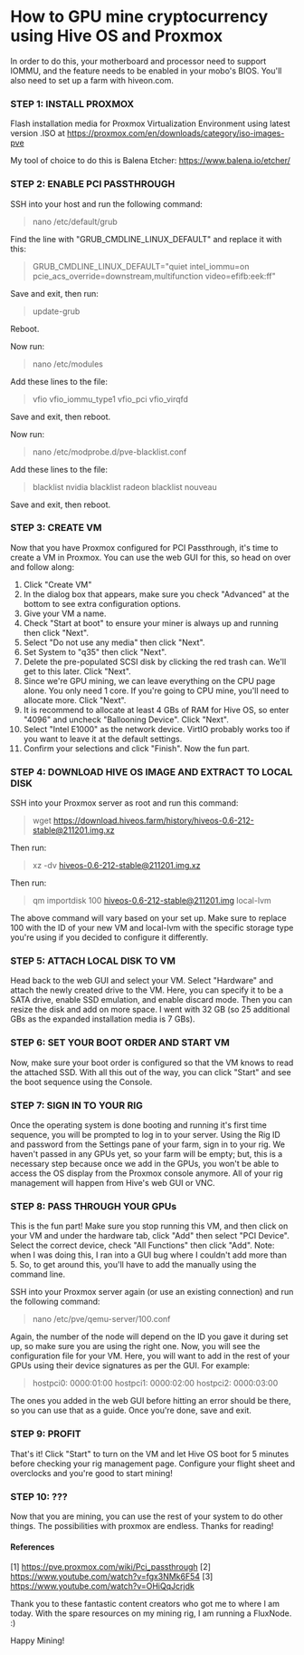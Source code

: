 # How to GPU mine cryptocurrency using Hive OS and Proxmox
In order to do this, your motherboard and processor need to support IOMMU, and the feature needs to be enabled in your mobo's BIOS. You'll also need to set up a farm with hiveon.com.

### STEP 1: INSTALL PROXMOX
Flash installation media for Proxmox Virtualization Environment using latest version .ISO at https://proxmox.com/en/downloads/category/iso-images-pve

My tool of choice to do this is Balena Etcher: https://www.balena.io/etcher/

### STEP 2: ENABLE PCI PASSTHROUGH
SSH into your host and run the following command:
>nano /etc/default/grub

Find the line with "GRUB_CMDLINE_LINUX_DEFAULT" and replace it with this: 
>GRUB_CMDLINE_LINUX_DEFAULT="quiet intel_iommu=on pcie_acs_override=downstream,multifunction video=efifb:eek:ff"

Save and exit, then run:
>update-grub

Reboot.

Now run:
>nano /etc/modules

Add these lines to the file: 
>vfio
vfio_iommu_type1
vfio_pci
vfio_virqfd

Save and exit, then reboot.

Now run:
>nano /etc/modprobe.d/pve-blacklist.conf

Add these lines to the file:
>blacklist nvidia
blacklist radeon
blacklist nouveau

Save and exit, then reboot.

### STEP 3: CREATE VM
Now that you have Proxmox configured for PCI Passthrough, it's time to create a VM in Proxmox. You can use the web GUI for this, so head on over and follow along:
1. Click "Create VM"
2. In the dialog box that appears, make sure you check "Advanced" at the bottom to see extra configuration options.
3. Give your VM a name.
4. Check "Start at boot" to ensure your miner is always up and running then click "Next".
6. Select "Do not use any media" then click "Next".
7. Set System to "q35" then click "Next". 
8. Delete the pre-populated SCSI disk by clicking the red trash can. We'll get to this later. Click "Next".
9. Since we're GPU mining, we can leave everything on the CPU page alone. You only need 1 core. If you're going to CPU mine, you'll need to allocate more. Click "Next".
10. It is recommend to allocate at least 4 GBs of RAM for Hive OS, so enter "4096" and uncheck "Ballooning Device". Click "Next".
11. Select "Intel E1000" as the network device. VirtIO probably works too if you want to leave it at the default settings. 
12. Confirm your selections and click "Finish". Now the fun part.

### STEP 4: DOWNLOAD HIVE OS IMAGE AND EXTRACT TO LOCAL DISK
SSH into your Proxmox server as root and run this command:
>wget https://download.hiveos.farm/history/hiveos-0.6-212-stable@211201.img.xz

Then run:
>xz -dv hiveos-0.6-212-stable@211201.img.xz

Then run: 
>qm importdisk 100 hiveos-0.6-212-stable@211201.img local-lvm 

The above command will vary based on your set up. Make sure to replace 100 with the ID of your new VM and local-lvm with the specific storage type you're using if you decided to configure it differently.

### STEP 5: ATTACH LOCAL DISK TO VM
Head back to the web GUI and select your VM. Select "Hardware" and attach the newly created drive to the VM. Here, you can specify it to be a SATA drive, enable SSD emulation, and enable discard mode. Then you can resize the disk and add on more space. I went with 32 GB (so 25 additional GBs as the expanded installation media is 7 GBs).

### STEP 6: SET YOUR BOOT ORDER AND START VM
Now, make sure your boot order is configured so that the VM knows to read the attached SSD. With all this out of the way, you can click "Start" and see the boot sequence using the Console. 

### STEP 7: SIGN IN TO YOUR RIG
Once the operating system is done booting and running it's first time sequence, you will be prompted to log in to your server. Using the Rig ID and password from the Settings pane of your farm, sign in to your rig. We haven't passed in any GPUs yet, so your farm will be empty; but, this is a necessary step because once we add in the GPUs, you won't be able to access the OS display from the Proxmox console anymore. All of your rig management will happen from Hive's web GUI or VNC. 

### STEP 8: PASS THROUGH YOUR GPUs
This is the fun part! Make sure you stop running this VM, and then click on your VM and under the hardware tab, click "Add" then select "PCI Device". Select the correct device, check "All Functions" then click "Add". Note: when I was doing this, I ran into a GUI bug where I couldn't add more than 5. So, to get around this, you'll have to add the manually using the command line.

SSH into your Proxmox server again (or use an existing connection) and run the following command:
>nano /etc/pve/qemu-server/100.conf

Again, the number of the node will depend on the ID you gave it during set up, so make sure you are using the right one. Now, you will see the configuration file for your VM. Here, you will want to add in the rest of your GPUs using their device signatures as per the GUI. For example:

>hostpci0: 0000:01:00
hostpci1: 0000:02:00
hostpci2: 0000:03:00

The ones you added in the web GUI before hitting an error should be there, so you can use that as a guide. Once you're done, save and exit. 

### STEP 9: PROFIT
That's it! Click "Start" to turn on the VM and let Hive OS boot for 5 minutes before checking your rig management page. Configure your flight sheet and overclocks and you're good to start mining! 

### STEP 10: ???
Now that you are mining, you can use the rest of your system to do other things. The possibilities with proxmox are endless. Thanks for reading! 

#### References
[1] https://pve.proxmox.com/wiki/Pci_passthrough
[2] https://www.youtube.com/watch?v=fgx3NMk6F54
[3] https://www.youtube.com/watch?v=OHiQqJcrjdk

Thank you to these fantastic content creators who got me to where I am today. With the spare resources on my mining rig, I am running a FluxNode. :)

Happy Mining! 

